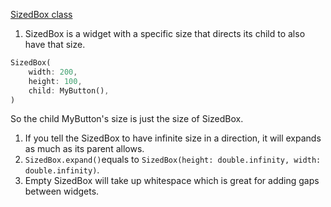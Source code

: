 [SizedBox class](https://api.flutter.dev/flutter/widgets/SizedBox-class.html)
1. SizedBox is a widget with a specific size that directs its child to also have that size.
```Dart
SizedBox(
	width: 200,
	height: 100,
	child: MyButton(),
)
```
So the child MyButton's size is just the size of SizedBox.

1. If you tell the SizedBox to have infinite size in a direction, it will expands as much as its parent allows.
2. `SizedBox.expand()`equals to `SizedBox(height: double.infinity, width: double.infinity)`.
3. Empty SizedBox will take up whitespace which is great for adding gaps between widgets.
